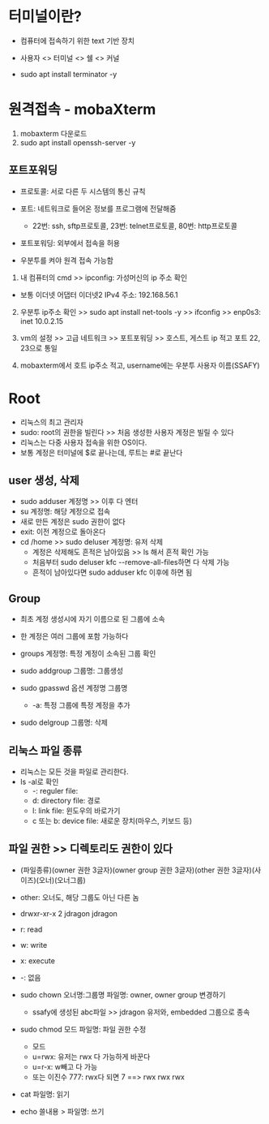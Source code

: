 # 터미널이란?
- 컴퓨터에 접속하기 위한 text 기반 장치
- 사용자 <> 터미널 <> 쉘 <> 커널

- sudo apt install terminator -y


# 원격접속 - mobaXterm
1. mobaxterm 다운로드
2. sudo apt install openssh-server -y


## 포트포워딩
- 프로토콜: 서로 다른 두 시스템의 통신 규칙
- 포트: 네트워크로 들어온 정보를 프로그램에 전달해줌
  - 22번: ssh, sftp프로토콜, 23번: telnet프로토콜, 80번: http프로토콜

- 포트포워딩: 외부에서 접속을 허용
- 우분투를 켜야 원격 접속 가능함

1. 내 컴퓨터의 cmd >> ipconfig: 가성머신의 ip 주소 확인
  - 보통 이더넷 어댑터 이더넷2 IPv4 주소: 192.168.56.1

2. 우분투 ip주소 확인 >> sudo apt install net-tools -y >> ifconfig >> enp0s3: inet 10.0.2.15

3. vm의 설정 >> 고급 네트워크 >> 포트포워딩 >> 호스트, 게스트 ip 적고 포트 22, 23으로 통일

4. mobaxterm에서 호트 ip주소 적고, username에는 우분투 사용자 이름(SSAFY)

# Root
- 리눅스의 최고 관리자
- sudo: root의 권한을 빌린다 >> 처음 생성한 사용자 계정은 빌릴 수 있다
- 리눅스는 다중 사용자 접속을 위한 OS이다.
- 보통 계정은 터미널에 $로 끝나는데, 루트는 #로 끝난다

## user 생성, 삭제
- sudo adduser 계정명 >> 이후 다 엔터
- su 계정명: 해당 계정으로 접속
- 새로 만든 계정은 sudo 권한이 없다
- exit: 이전 계정으로 돌아온다
- cd /home >> sudo deluser 계정명: 유저 삭제
  - 계정은 삭제해도 흔적은 남아있음 >> ls 해서 흔적 확인 가능
  - 처음부터 sudo deluser kfc --remove-all-files하면 다 삭제 가능
  - 흔적이 남아있다면 sudo adduser kfc 이후에 하면 됨

## Group
- 최초 계정 생성시에 자기 이름으로 된 그룹에 소속
- 한 계정은 여러 그룹에 포함 가능하다

- groups 계정명: 특정 계정이 소속된 그룹 확인
- sudo addgroup 그룹명: 그룹생성
- sudo gpasswd 옵션 계정명 그룹명
  - -a: 특정 그룹에 특정 계정을 추가
- sudo delgroup 그룹명: 삭제

## 리눅스 파일 종류
- 리눅스는 모든 것을 파일로 관리한다.
- ls -al로 확인
  - -: reguler file:
  - d: directory file: 경로
  - l: link file: 윈도우의 바로가기
  - c 또는 b: device file: 새로운 장치(마우스, 키보드 등)

## 파일 권한 >> 디렉토리도 권한이 있다
- (파일종류)(owner 권한 3글자)(owner group 권한 3글자)(other 권한 3글자)(사이즈)(오너)(오너그룹)
- other: 오너도, 해당 그룹도 아닌 다른 놈
- drwxr-xr-x  2 jdragon jdragon

- r: read
- w: write
- x: execute
- -: 없음

- sudo chown 오너명:그룹명 파일명: owner, owner group 변경하기
  - ssafy에 생성된 abc파일 >> jdragon 유저와, embedded 그룹으로 종속

- sudo chmod 모드 파일명: 파일 권한 수정
  - 모드
  - u=rwx: 유저는 rwx 다 가능하게 바꾼다
  - u=r-x: w빼고 다 가능
  - 또는 이진수 777: rwx다 되면 7 ==> rwx rwx rwx

- cat 파일명: 읽기
- echo 쓸내용 > 파일명: 쓰기